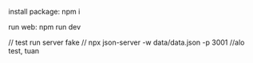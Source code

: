 install package: npm i

run web: npm run dev

// test run server fake //
npx json-server -w data/data.json -p 3001
//alo test, tuan
